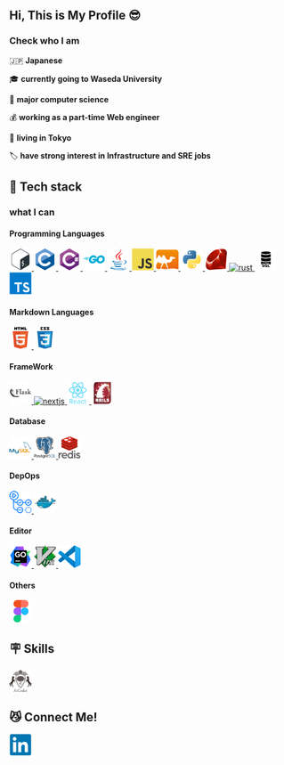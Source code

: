 <!-- Header -->
## Hi, This is My Profile 😎

<!-- mini-profile -->
### Check who I am
🇯🇵 **Japanese**

🎓 **currently going to Waseda University**

🔎 **major computer science**

💰 **working as a part-time Web engineer**

🌇 **living in Tokyo**

🏷 **have strong interest in Infrastructure and SRE jobs**


## 🧢 Tech stack

<!-- Tech Stack -->
### what I can
#### Programming Languages
<!-- Bash -->
<a href="https://www.gnu.org/software/bash/manual/bash.html" target="_blank" rel="noreferrer"> 
  <img src="https://raw.githubusercontent.com/devicons/devicon/master/icons/bash/bash-original.svg" alt="bash" width="40" height="40"/> 
</a>
<!-- C -->
<a href="https://www.cprogramming.com/" target="_blank" rel="noreferrer"> 
  <img src="https://raw.githubusercontent.com/devicons/devicon/master/icons/c/c-original.svg" alt="c" width="40" height="40"/> 
</a>
<!-- C# -->
<a href="https://learn.microsoft.com/en-us/dotnet/csharp/" target="_blank" rel="noreferrer"> 
  <img src="https://raw.githubusercontent.com/devicons/devicon/master/icons/csharp/csharp-original.svg" alt="csharp" width="40" height="40"/> 
</a>
<!-- Go -->
<a href="https://go.dev/" target="_blank" rel="noreferrer"> 
  <img src="https://raw.githubusercontent.com/devicons/devicon/master/icons/go/go-original-wordmark.svg" alt="go" width="40" height="40"/> 
</a>
<!-- Java -->
<a href="https://www.java.com/en" target="_blank" rel="noreferrer"> 
  <img src="https://raw.githubusercontent.com/devicons/devicon/master/icons/java/java-original.svg" alt="java" width="40" height="40"/> 
</a>
<!-- JavaScript -->
<a href="https://developer.mozilla.org/en-US/docs/Web/JavaScript" target="_blank" rel="noreferrer"> 
  <img src="https://raw.githubusercontent.com/devicons/devicon/master/icons/javascript/javascript-original.svg" alt="javascript" width="40" height="40"/> 
</a>
<!-- Ocaml -->
<a href="https://v2.ocaml.org/docs/" target="_blank" rel="noreferrer"> 
  <img src="https://raw.githubusercontent.com/devicons/devicon/master/icons/ocaml/ocaml-original.svg" alt="ocaml" width="40" height="40"/> 
</a>
<!-- Python -->
<a href="https://www.python.org" target="_blank" rel="noreferrer"> 
  <img src="https://raw.githubusercontent.com/devicons/devicon/master/icons/python/python-original.svg" alt="python" width="40" height="40"/> 
</a>
<!-- Ruby -->
<a href="https://www.ruby-lang.org/en/" target="_blank" rel="noreferrer"> 
  <img src="https://raw.githubusercontent.com/devicons/devicon/master/icons/ruby/ruby-original.svg" alt="ruby" width="40" height="40"/> 
</a> 
<!-- Rust -->
<a href="https://www.rust-lang.org" target="_blank" rel="noreferrer">
  <img src="https://www.rust-lang.org/static/images/rust-logo-blk.svg" alt="rust" width="40" height="40"/> 
</a>
<!-- SQL -->
<a href="" target="_blank" rel="noreferrer">
  <img src="./images/sql.jpeg" alt="rust" width="40" height="40"/> 
</a> 
<!-- TypeScript -->
<a href="https://www.typescriptlang.org/" target="_blank" rel="noreferrer"> 
  <img src="https://raw.githubusercontent.com/devicons/devicon/master/icons/typescript/typescript-original.svg" alt="typescript" width="40" height="40"/> 
</a>


#### Markdown Languages
<!-- HTML -->
<a href="https://www.w3.org/html/" target="_blank" rel="noreferrer"> 
  <img src="https://raw.githubusercontent.com/devicons/devicon/master/icons/html5/html5-original-wordmark.svg" alt="html5" width="40" height="40"/> 
</a> 
<!-- CSS -->
<a href="https://www.w3schools.com/css/" target="_blank" rel="noreferrer"> 
  <img src="https://raw.githubusercontent.com/devicons/devicon/master/icons/css3/css3-original-wordmark.svg" alt="css3" width="40" height="40"/> 
</a> 


#### FrameWork
<!-- Flask -->    
<a href="https://flask.palletsprojects.com/en/3.0.x/" target="_blank" rel="noreferrer"> 
  <img src="https://raw.githubusercontent.com/devicons/devicon/master/icons/flask/flask-original-wordmark.svg" alt="flask" width="40" height="40"/> 
</a>
<!-- Next.js -->    
<a href="https://nextjs.org/" target="_blank" rel="noreferrer"> 
  <img src="https://cdn.worldvectorlogo.com/logos/nextjs-2.svg" alt="nextjs" width="40" height="40"/> 
</a>
<!-- React -->
<a href="https://reactjs.org/" target="_blank" rel="noreferrer"> 
  <img src="https://raw.githubusercontent.com/devicons/devicon/master/icons/react/react-original-wordmark.svg" alt="react" width="40" height="40"/> 
</a>
<!-- Rails -->
<a href="https://rubyonrails.org" target="_blank" rel="noreferrer">
  <img src="https://raw.githubusercontent.com/devicons/devicon/master/icons/rails/rails-original-wordmark.svg" alt="rails" width="40" height="40"/> 
</a>


<!-- Database -->
#### Database
<!-- MySQL -->
<a href="https://www.mysql.com/" target="_blank" rel="noreferrer"> 
  <img src="https://raw.githubusercontent.com/devicons/devicon/master/icons/mysql/mysql-original-wordmark.svg" alt="mysql" width="40" height="40"/> 
</a> 
<!-- PostgreSQL -->
<a href="https://www.postgresql.org" target="_blank" rel="noreferrer">
  <img src="https://raw.githubusercontent.com/devicons/devicon/master/icons/postgresql/postgresql-original-wordmark.svg" alt="postgresql" width="40" height="40"/> 
</a>
<!-- Redis -->
<a href="https://redis.io" target="_blank" rel="noreferrer"> 
  <img src="https://raw.githubusercontent.com/devicons/devicon/master/icons/redis/redis-original-wordmark.svg" alt="redis" width="40" height="40"/> 
</a>


#### DepOps
<!-- GitHub Actions -->
<a href="https://docs.github.com/en/actions" target="_blank" rel="noreferrer">
  <img src="https://raw.githubusercontent.com/devicons/devicon/master/icons/githubactions/githubactions-original.svg" alt="githubactions" width="40" height="40"/> 
</a>
<!-- Docker -->
<a href="https://www.docker.com/" target="_blank" rel="noreferrer">
  <img src="https://raw.githubusercontent.com/devicons/devicon/master/icons/docker/docker-original.svg" alt="docker" width="40" height="40"/> 
</a>



#### Editor
<!-- GoLand -->
<a href="https://www.jetbrains.com/go/" target="_blank" rel="noreferrer">
  <img src="https://raw.githubusercontent.com/devicons/devicon/master/icons/goland/goland-original.svg" alt="goland" width="40" height="40"/> 
</a>
<!-- Vim -->
<a href="https://www.vim.org/docs.php" target="_blank" rel="noreferrer">
  <img src="https://raw.githubusercontent.com/devicons/devicon/master/icons/vim/vim-original.svg" alt="vim" width="40" height="40"/> 
</a>
<!-- VSCode -->
<a href="https://code.visualstudio.com/" target="_blank" rel="noreferrer">
  <img src="https://raw.githubusercontent.com/devicons/devicon/master/icons/vscode/vscode-original.svg" alt="vscode" width="40" height="40"/> 
</a>



#### Others
<!-- Figma -->
<a href="https://www.figma.com/" target="_blank" rel="noreferrer">
  <img src="https://raw.githubusercontent.com/devicons/devicon/master/icons/figma/figma-original.svg" alt="figma" width="40" height="40"/> 
</a>


## 🪧 Skills
<!-- AtCoder-->
<a href="https://atcoder.jp/users/kaitokimura" target="_blank" rel="noreferrer">
  <img src="./images/atcoder.svg" alt="atcoder" width="40" height="40"/> 
</a>


## 😼 Connect Me!
<!-- LinkedIn -->
<a href="https://www.linkedin.com/in/kaito-kimura-03b88b21a/" target="blank">
  <img src="https://raw.githubusercontent.com/devicons/devicon/master/icons/linkedin/linkedin-original.svg" alt="linkedin" height="40" width="40" />
</a>
